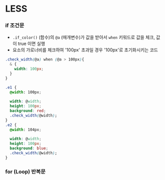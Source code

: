 # LESS

### if 조건문
- `.if_color()` (함수)의 `@a` (매개변수)가 값을 받아서 `when` 키워드로 값을 체크, 값이 true 이면 실행
- 요소의 가로너비를 체크하여 '100px' 초과일 경우 '100px'로 초기화시키는 코드
```css
.check_width(@a) when (@a > 100px){
  & {
    width: 100px;
  }
}

.e1 {
  @width: 100px;
  
  width: @width;
  height: 100px;
  background: red;
  .check_width(@width);
}
.e2 {
  @width: 104px;
  
  width: @width;
  height: 100px;
  background: blue;
  .check_width(@width);
}
```



### for (Loop) 반복문
```js

```
